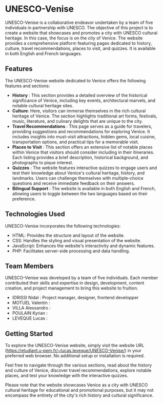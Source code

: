 
# UNESCO-Venise
UNESCO-Venise is a collaborative endeavor undertaken by a team of five individuals in partnership with UNESCO. The objective of this project is to create a website that showcases and promotes a city with UNESCO cultural heritage. In this case, the focus is on the city of Venice. The website provides a comprehensive platform featuring pages dedicated to history, culture, travel recommendations, places to visit, and quizzes. It is available in both English and French languages.

## Features
The UNESCO-Venise website dedicated to Venice offers the following features and sections:

* **History** : This section provides a detailed overview of the historical significance of Venice, including key events, architectural marvels, and notable cultural heritage sites.
* **Culture**: Here, visitors can immerse themselves in the rich cultural heritage of Venice. The section highlights traditional art forms, festivals, music, literature, and culinary delights that are unique to the city.
* **Travel Recommendations** : This page serves as a guide for travelers, providing suggestions and recommendations for exploring Venice. It includes insights into must-visit attractions, hidden gems, local cuisine, transportation options, and practical tips for a memorable visit.
* **Places to Visit** : This section offers an extensive list of notable places within Venice that visitors should consider including in their itineraries. Each listing provides a brief description, historical background, and photographs to pique interest.
* **Quizzes** : The website features interactive quizzes to engage users and test their knowledge about Venice's cultural heritage, history, and landmarks. Users can challenge themselves with multiple-choice questions and receive immediate feedback on their answers.
* **Bilingual Support** : The website is available in both English and French, allowing users to toggle between the two languages based on their preference.

## Technologies Used
UNESCO-Venise incorporates the following technologies:

* HTML: Provides the structure and layout of the website.
* CSS: Handles the styling and visual presentation of the website.
* JavaScript: Enhances the website's interactivity and dynamic features.
* PHP: Facilitates server-side processing and data handling.

## Team Members
UNESCO-Venise was developed by a team of five individuals. Each member contributed their skills and expertise in design, development, content creation, and project management to bring this website to fruition.

* IDRISSI Nidal : Project manager, designer, frontend developper
* MOTUEL Valentin :
* VILLA Alessandro :
* POULAIN Kyrian :
* LEVEQUE Lucas :

## Getting Started
To explore the UNESCO-Venise website, simply visit the website URL (https://etudiant.u-pem.fr/~lucas.leveque/UNESCO-Venise/) in your preferred web browser. No additional setup or installation is required.

Feel free to navigate through the various sections, read about the history and culture of Venice, discover travel recommendations, explore notable places, and test your knowledge with the interactive quizzes.


Please note that the website showcases Venice as a city with UNESCO cultural heritage for educational and promotional purposes, but it may not encompass the entirety of the city's rich history and cultural significance.
